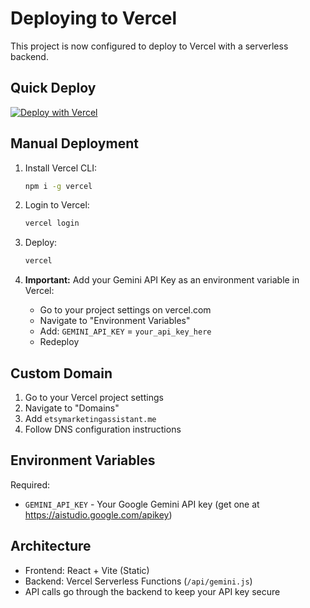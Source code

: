 # Deploying to Vercel

This project is now configured to deploy to Vercel with a serverless backend.

## Quick Deploy

[![Deploy with Vercel](https://vercel.com/button)](https://vercel.com/new/clone?repository-url=https://github.com/binda7835/etsymarketingassistant)

## Manual Deployment

1. Install Vercel CLI:
   ```bash
   npm i -g vercel
   ```

2. Login to Vercel:
   ```bash
   vercel login
   ```

3. Deploy:
   ```bash
   vercel
   ```

4. **Important:** Add your Gemini API Key as an environment variable in Vercel:
   - Go to your project settings on vercel.com
   - Navigate to "Environment Variables"
   - Add: `GEMINI_API_KEY` = `your_api_key_here`
   - Redeploy

## Custom Domain

1. Go to your Vercel project settings
2. Navigate to "Domains"
3. Add `etsymarketingassistant.me`
4. Follow DNS configuration instructions

## Environment Variables

Required:
- `GEMINI_API_KEY` - Your Google Gemini API key (get one at https://aistudio.google.com/apikey)

## Architecture

- Frontend: React + Vite (Static)
- Backend: Vercel Serverless Functions (`/api/gemini.js`)
- API calls go through the backend to keep your API key secure
